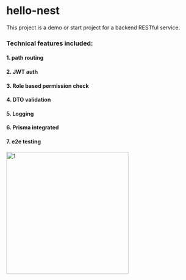 # hello-nest

This project is a demo or start project for a backend RESTful service.

### Technical features included:

#### 1. path routing

#### 2. JWT auth

#### 3. Role based permission check

#### 4. DTO validation

#### 5. Logging

#### 6. Prisma integrated

#### 7. e2e testing

<img width="320" alt="1" src="https://user-images.githubusercontent.com/17090820/211584331-07043061-c34b-443b-83a7-7bed61789c9c.png">
